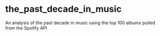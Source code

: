 # the_past_decade_in_music
 An analysis of the past decade in music using the top 100 albums pulled from the Spotify API
